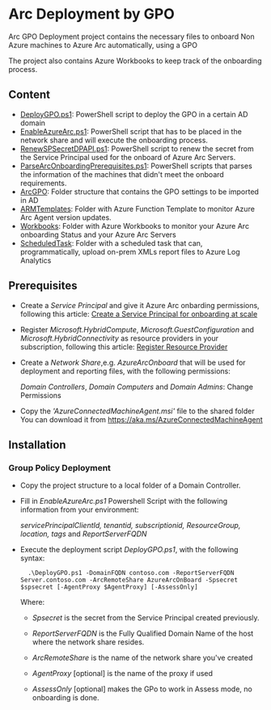 # Arc Deployment by GPO
Arc GPO Deployment project contains the necessary files to onboard Non Azure machines to Azure Arc automatically, using a GPO

The project also contains Azure Workbooks to keep track of the onboarding process.

## Content

- [DeployGPO.ps1](DeployGPO.ps1): PowerShell script to deploy the GPO in a certain AD domain
- [EnableAzureArc.ps1](EnableAzureArc.ps1): PowerShell script that has to be placed in the network share and will execute the onboarding process.
- [RenewSPSecretDPAPI.ps1](RenewSPSecret.ps1): PowerShell script to renew the secret from the Service Principal used for the onboard of Azure Arc Servers.
- [ParseArcOnboardingPrerequisites.ps1](ParseArcOnboardingPrerequisites.ps1): PowerShell scripts that parses the information of the machines that didn't meet the onboard requirements.
- [ArcGPO](ArcGPO): Folder structure that contains the GPO settings to be imported in AD
- [ARMTemplates](ARMTemplates): Folder with Azure Function Template to monitor Azure Arc Agent version updates.
- [Workbooks](Workbooks): Folder with Azure Workbooks to monitor your Azure Arc onboarding Status and your Azure Arc Servers
- [ScheduledTask](ScheduledTask): Folder with a scheduled task that can, programmatically, upload on-prem XMLs report files to Azure Log Analytics

## Prerequisites

- Create a *Service Principal* and give it Azure Arc onbarding permissions, following this article: [Create a Service Principal for onboarding at scale](https://docs.microsoft.com/en-us/azure/azure-arc/servers/onboard-service-principal#create-a-service-principal-for-onboarding-at-scale)
  
- Register *Microsoft.HybridCompute*, *Microsoft.GuestConfiguration* and *Microsoft.HybridConnectivity* as resource providers in your subscription, following this article: [Register Resource Provider](https://docs.microsoft.com/en-us/azure/azure-resource-manager/management/resource-providers-and-types#register-resource-provider)

- Create a *Network Share*,e.g. *AzureArcOnboard* that will be used for deployment and reporting files, with the following permissions:

  *Domain Controllers*, *Domain Computers* and *Domain Admins*: Change Permissions

 
- Copy the *'AzureConnectedMachineAgent.msi'* file to the shared folder
    You can download it from https://aka.ms/AzureConnectedMachineAgent

## Installation

### Group Policy Deployment

- Copy the project structure to a local folder of a Domain Controller.

- Fill in *EnableAzureArc.ps1* Powershell Script with the following information from your environment:
  
    *servicePrincipalClientId, tenantid, subscriptionid, ResourceGroup, location, tags* and *ReportServerFQDN*

- Execute the deployment script *DeployGPO.ps1*, with the following syntax:
  
        .\DeployGPO.ps1 -DomainFQDN contoso.com -ReportServerFQDN Server.contoso.com -ArcRemoteShare AzureArcOnBoard -Spsecret $spsecret [-AgentProxy $AgentProxy] [-AssessOnly]

    Where:

    - *Spsecret* is the secret from the Service Principal created previously.

    - *ReportServerFQDN* is the Fully Qualified Domain Name of the host where the network share resides.

    - *ArcRemoteShare* is the name of the network share you've created

    - *AgentProxy* [optional] is the name of the proxy if used

    - *AssessOnly* [optional] makes the GPo to work in Assess mode, no onboarding is done.



